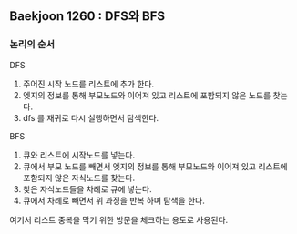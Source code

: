 

## Baekjoon 1260 : DFS와 BFS

### 논리의 순서

DFS

1. 주어진 시작 노드를 리스트에 추가 한다.
2. 엣지의 정보를 통해 부모노드와 이어져 있고 리스트에 포함되지 않은 노드를 찾는다.
3. dfs 를 재귀로 다시 실행하면서 탐색한다.



BFS

1.  큐와 리스트에 시작노드를 넣는다.
2.  큐에서 부모 노드를 빼면서 엣지의 정보를 통해 부모노드와 이어져 있고 리스트에 포함되지 않은 자식노드를 찾는다.
3.  찾은 자식노드들을 차례로 큐에 넣는다.
4.  큐에서 차례로 빼면서 위 과정을 반복 하며 탐색을 한다.



여기서 리스트 중복을 막기 위한 방문을 체크하는 용도로 사용된다.


